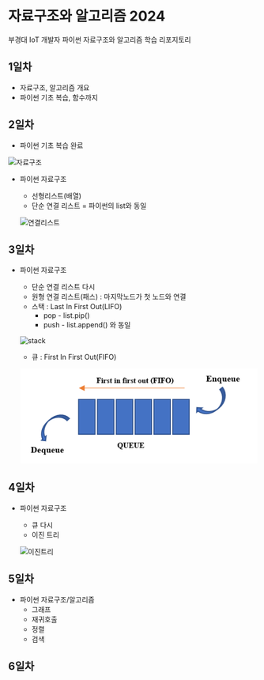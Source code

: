 # 자료구조와 알고리즘 2024
부경대 IoT 개발자 파이썬 자료구조와 알고리즘 학습 리포지토리

## 1일차
- 자료구조, 알고리즘 개요
- 파이썬 기초 복습, 함수까지

## 2일차
- 파이썬 기초 복습 완료

![자료구조](https://t1.daumcdn.net/cfile/tistory/23202B4C53FDC5600C)

- 파이썬 자료구조
    - 선형리스트(배열)
    - 단순 연결 리스트 = 파이썬의 list와 동일

    ![연결리스트](https://upload.wikimedia.org/wikipedia/commons/9/9c/Single_linked_list.png)

## 3일차
- 파이썬 자료구조

    - 단순 연결 리스트 다시
    - 원형 연결 리스트(패스) : 마지막노드가 첫 노드와 연결
    - 스택 : Last In First Out(LIFO)
        - pop - list.pip()
        - push - list.append() 와 동일

    ![stack](https://cs.lmu.edu/~ray/images/stack.gif)

    - 큐 : First In First Out(FIFO)
    
    ![queue](https://raw.githubusercontent.com/JinyongSon/ds-and-algorithm-2024/main/images/queue.png)

## 4일차
- 파이썬 자료구조
    - 큐 다시
    - 이진 트리

    ![이진트리](https://kahee.github.io//assets/post_img/tree3.png)

## 5일차
- 파이썬 자료구조/알고리즘
    - 그래프
    - 재귀호출
    - 정렬
    - 검색

## 6일차